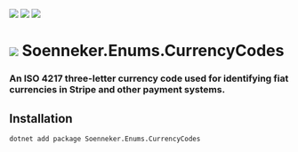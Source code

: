 ﻿[![](https://img.shields.io/nuget/v/soenneker.enums.currencycodes.svg?style=for-the-badge)](https://www.nuget.org/packages/soenneker.enums.currencycodes/)
[![](https://img.shields.io/github/actions/workflow/status/soenneker/soenneker.enums.currencycodes/publish-package.yml?style=for-the-badge)](https://github.com/soenneker/soenneker.enums.currencycodes/actions/workflows/publish-package.yml)
[![](https://img.shields.io/nuget/dt/soenneker.enums.currencycodes.svg?style=for-the-badge)](https://www.nuget.org/packages/soenneker.enums.currencycodes/)

# ![](https://user-images.githubusercontent.com/4441470/224455560-91ed3ee7-f510-4041-a8d2-3fc093025112.png) Soenneker.Enums.CurrencyCodes
### An ISO 4217 three-letter currency code used for identifying fiat currencies in Stripe and other payment systems.

## Installation

```
dotnet add package Soenneker.Enums.CurrencyCodes
```
